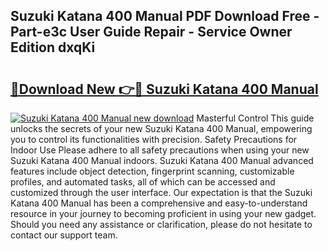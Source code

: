 ## Suzuki Katana 400 Manual PDF Download Free - Part-e3c User Guide Repair - Service Owner Edition dxqKi

# <h2><a href="http://bc82314.oget.top/?id=Suzuki+Katana+400+Manual">🔗Download New 👉🔴 Suzuki Katana 400 Manual</a></h2>

[![Suzuki Katana 400 Manual new download](https://i.imgur.com/5g1atiW.png)](http://bc82314.oget.top/?id=Suzuki+Katana+400+Manual)
Masterful Control This guide unlocks the secrets of your new Suzuki Katana 400 Manual, empowering you to control its functionalities with precision. Safety Precautions for Indoor Use Please adhere to all safety precautions when using your new Suzuki Katana 400 Manual indoors. Suzuki Katana 400 Manual advanced features include object detection, fingerprint scanning, customizable profiles, and automated tasks, all of which can be accessed and customized through the user interface. Our expectation is that the Suzuki Katana 400 Manual has been a comprehensive and easy-to-understand resource in your journey to becoming proficient in using your new gadget. Should you need any assistance or clarification, please do not hesitate to contact our support team.
